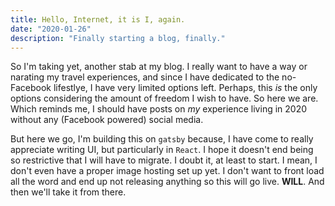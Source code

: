```yaml
---
title: Hello, Internet, it is I, again.
date: "2020-01-26"
description: "Finally starting a blog, finally."
---
```


So I'm taking yet, another stab at my blog. I really want to have a way or narating my travel experiences, and since I have dedicated to the no-Facebook lifestlye, I have very limited options left. Perhaps, this *is* the only options considering the amount of freedom I wish to have. So here we are.
Which reminds me, I should have posts on *my* experience living in 2020 without any (Facebook powered) social media.

But here we go, I'm building this on `gatsby` because, I have come to really appreciate writing UI, but particularly in `React`. I hope it doesn't end being so restrictive that I will have to migrate. I doubt it, at least to start. I mean, I don't even have a proper image hosting set up yet. I don't want to front load all the word and end up not releasing anything so this will go live. **WILL**.
And then we'll take it from there.